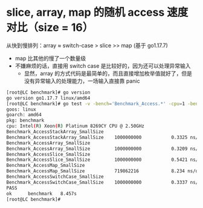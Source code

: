 # slice, array, map 的随机 access 速度对比（size = 16）

从快到慢排列：array ≈ switch-case > slice >> map (基于 go1.17.7)
- map 比其他的慢了一个数量级
- 不嫌麻烦的话，直接用 switch case 是比较好的，因为还可以处理异常输入
  - 显然，array 的方式代码是最简单的，而且直接增加枚举值就好了，但是没有异常输入的处理能力，一场输入直接靠 panic
```bash
[root@LC benchmark]# go version
go version go1.17.7 linux/amd64
[root@LC benchmark]# go test -v -bench='Benchmark_Access.*' -cpu=1 -benchtime=5s
goos: linux
goarch: amd64
pkg: benchmark
cpu: Intel(R) Xeon(R) Platinum 8269CY CPU @ 2.50GHz
Benchmark_AccessStackArray_SmallSize
Benchmark_AccessStackArray_SmallSize 	1000000000	         0.3325 ns/op
Benchmark_AccessArray_SmallSize
Benchmark_AccessArray_SmallSize      	1000000000	         0.3209 ns/op
Benchmark_AccessSlice_SmallSize
Benchmark_AccessSlice_SmallSize      	1000000000	         0.5421 ns/op
Benchmark_AccessMap_SmallSize
Benchmark_AccessMap_SmallSize        	719862216	         8.234 ns/op
Benchmark_AccessSwitchCase_SmallSize
Benchmark_AccessSwitchCase_SmallSize 	1000000000	         0.3337 ns/op
PASS
ok  	benchmark	8.457s
[root@LC benchmark]# 
```
